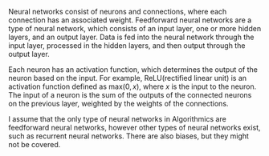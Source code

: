 Neural networks consist of neurons and connections, where each connection has an associated weight. Feedforward neural networks are a type of neural network, which consists of an input layer, one or more hidden layers, and an output layer. Data is fed into the neural network through the input layer, processed in the hidden layers, and then output through the output layer.

Each neuron has an activation function, which determines the output of the neuron based on the input. For example, ReLU(rectified linear unit) is an activation function defined as $\text{max}(0,x)$, where $x$ is the input to the neuron. The input of a neuron is the sum of the outputs of the connected neurons on the previous layer, weighted by the weights of the connections.




I assume that the only type of neural networks in Algorithmics are feedforward neural networks, however other types of neural networks exist, such as recurrent neural networks. There are also biases, but they might not be covered.